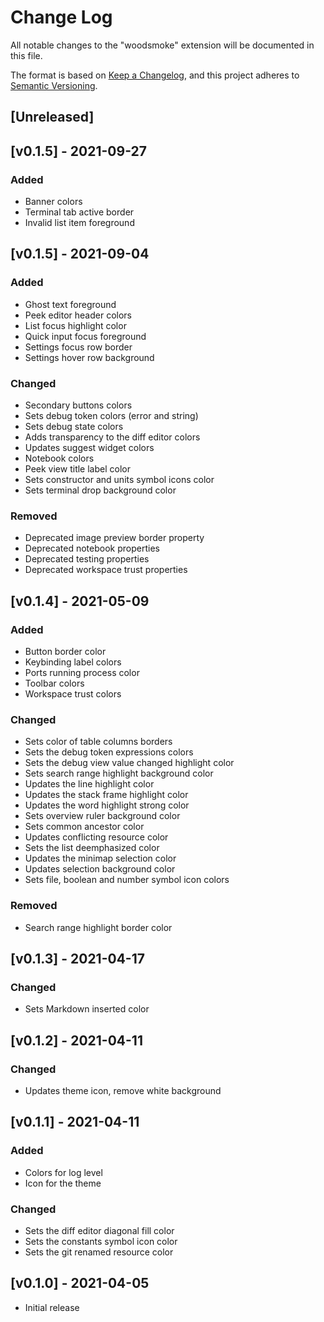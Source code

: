 # Change Log

All notable changes to the "woodsmoke" extension will be documented in this file.

The format is based on [Keep a Changelog](https://keepachangelog.com/en/1.0.0/),
and this project adheres to [Semantic Versioning](https://semver.org/spec/v2.0.0.html).

## [Unreleased]

## [v0.1.5] - 2021-09-27

### Added

- Banner colors
- Terminal tab active border
- Invalid list item foreground

## [v0.1.5] - 2021-09-04

### Added

- Ghost text foreground
- Peek editor header colors
- List focus highlight color
- Quick input focus foreground
- Settings focus row border
- Settings hover row background

### Changed
- Secondary buttons colors
- Sets debug token colors (error and string)
- Sets debug state colors
- Adds transparency to the diff editor colors
- Updates suggest widget colors
- Notebook colors
- Peek view title label color
- Sets constructor and units symbol icons color
- Sets terminal drop background color

### Removed

- Deprecated image preview border property
- Deprecated notebook properties
- Deprecated testing properties
- Deprecated workspace trust properties

## [v0.1.4] - 2021-05-09

### Added
- Button border color
- Keybinding label colors
- Ports running process color
- Toolbar colors
- Workspace trust colors

### Changed
- Sets color of table columns borders
- Sets the debug token expressions colors
- Sets the debug view value changed highlight color
- Sets search range highlight background color
- Updates the line highlight color
- Updates the stack frame highlight color
- Updates the word highlight strong color
- Sets overview ruler background color
- Sets common ancestor color
- Updates conflicting resource color
- Sets the list deemphasized color
- Updates the minimap selection color
- Updates selection background color
- Sets file, boolean and number symbol icon colors

### Removed
- Search range highlight border color

## [v0.1.3] - 2021-04-17

### Changed
- Sets Markdown inserted color

## [v0.1.2] - 2021-04-11

### Changed
- Updates theme icon, remove white background

## [v0.1.1] - 2021-04-11

### Added
- Colors for log level
- Icon for the theme

### Changed
- Sets the diff editor diagonal fill color
- Sets the constants symbol icon color
- Sets the git renamed resource color

## [v0.1.0] - 2021-04-05

- Initial release
